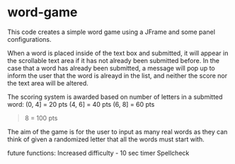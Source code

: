 # word-game

This code creates a simple word game using a JFrame and some panel configurations.

When a word is placed inside of the text box and submitted, it will appear in the scrollable text area if it has not already been submitted before. In the case that a word has already been submitted, a message will pop up to inform the user that the word is alreayd in the list, and neither the score nor the text area will be altered.

The scoring system is awarded based on number of letters in a submitted word: 
(0, 4] = 20 pts
(4, 6] = 40 pts
(6, 8] = 60 pts
> 8 = 100 pts

The aim of the game is for the user to input as many real words as they can think of given a randomized letter that all the words must start with.



future functions:
Increased difficulty - 10 sec timer
Spellcheck
